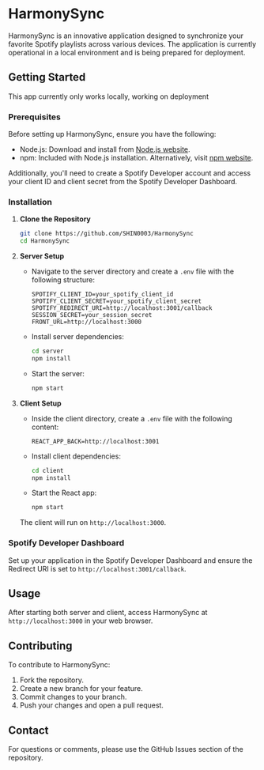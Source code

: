 # HarmonySync

HarmonySync is an innovative application designed to synchronize your favorite Spotify playlists across various devices. The application is currently operational in a local environment and is being prepared for deployment.

## Getting Started

This app currently only works locally, working on deployment

### Prerequisites

Before setting up HarmonySync, ensure you have the following:

- Node.js: Download and install from [Node.js website](https://nodejs.org/).
- npm: Included with Node.js installation. Alternatively, visit [npm website](https://www.npmjs.com/).

Additionally, you'll need to create a Spotify Developer account and access your client ID and client secret from the Spotify Developer Dashboard.

### Installation

1. **Clone the Repository**

   ```bash
   git clone https://github.com/SHIN0003/HarmonySync
   cd HarmonySync
   ```

2. **Server Setup**

   - Navigate to the server directory and create a `.env` file with the following structure:

     ```plaintext
     SPOTIFY_CLIENT_ID=your_spotify_client_id
     SPOTIFY_CLIENT_SECRET=your_spotify_client_secret
     SPOTIFY_REDIRECT_URI=http://localhost:3001/callback
     SESSION_SECRET=your_session_secret
     FRONT_URL=http://localhost:3000
     ```

   - Install server dependencies:

     ```bash
     cd server
     npm install
     ```

   - Start the server:

     ```bash
     npm start
     ```

3. **Client Setup**

   - Inside the client directory, create a `.env` file with the following content:

     ```plaintext
     REACT_APP_BACK=http://localhost:3001
     ```

   - Install client dependencies:

     ```bash
     cd client
     npm install
     ```

   - Start the React app:

     ```bash
     npm start
     ```

   The client will run on `http://localhost:3000`.

### Spotify Developer Dashboard

Set up your application in the Spotify Developer Dashboard and ensure the Redirect URI is set to `http://localhost:3001/callback`.

## Usage

After starting both server and client, access HarmonySync at `http://localhost:3000` in your web browser.

## Contributing

To contribute to HarmonySync:

1. Fork the repository.
2. Create a new branch for your feature.
3. Commit changes to your branch.
4. Push your changes and open a pull request.

## Contact

For questions or comments, please use the GitHub Issues section of the repository.
